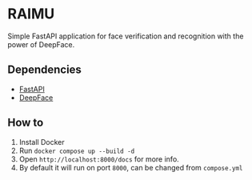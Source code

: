# RAIMU

  Simple FastAPI application for face verification and recognition with the power of DeepFace.

## Dependencies

- [FastAPI](https://fastapi.tiangolo.com/)
- [DeepFace](https://github.com/serengil/deepface)

## How to

1. Install Docker
2. Run `docker compose up --build -d`
3. Open `http://localhost:8000/docs` for more info.
4. By default it will run on port `8000`, can be changed from `compose.yml`
